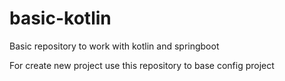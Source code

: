 # basic-kotlin
Basic repository to work with kotlin and springboot

For create new project use this repository to base config project
